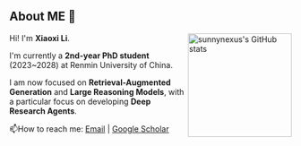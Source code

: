 ## About ME 👋

<img align="right" src="https://github-readme-stats-one-bice.vercel.app/api?username=sunnynexus&show_icons=true&include_all_commits=true&role=OWNER,ORGANIZATION_MEMBER&count_private=true&show_icons=true&theme=tokyonight" alt="sunnynexus's GitHub stats" height="185px" /> 

Hi! I'm **Xiaoxi Li**.

I'm currently a **2nd-year PhD student** (2023~2028) at Renmin University of China.

I am now focused on **Retrieval-Augmented Generation** and **Large Reasoning Models**, with a particular focus on developing **Deep Research Agents**.

📫How to reach me: [Email](mailto:xiaoxi_li@ruc.edu.cn) | [Google Scholar](https://scholar.google.com/citations?user=XDljV4YAAAAJ)


